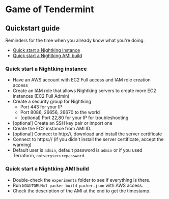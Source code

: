 # Game of Tendermint

## Quickstart guide
Reminders for the time when you already know what you're doing.

- [Quick start a Nightking instance](#quick-start-a-Nightking-instance)
- [Quick start a Nightking AMI build](#quick-start-a-nightking-ami-build)

### Quick start a Nightking instance
- Have an AWS account with EC2 Full access and IAM role creation access
- Create an IAM role that allows Nightking servers to create more EC2 instances (EC2 Full Admin)
- Create a security group for Nightking
  - Port 443 for your IP
  - Port 8086, 26656, 26670 to the world
  - [optional] Port 22,80 for your IP for troubleshooting
- [optional] Create an SSH key pair or import one
- Create the EC2 instance from AMI ID.
- [optional] Connect to http://<public-DNS-name>, download and install the server certificate
- Connect to https://<public-DNS-name> (if you didn't install the server certificate, accept the warning)
- Default user is `admin`, default password is `admin` or if you used Terraform, `notverysecurepassword`.

### Quick start a Nightking AMI build
- Double-check the `experiments` folder to see if everything is there.
- Run `NOAUTORUN=1 packer build packer.json` with AWS access.
- Check the description of the AMI at the end to get the timestamp.
